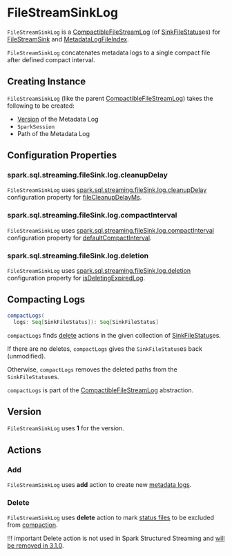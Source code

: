 # FileStreamSinkLog

`FileStreamSinkLog` is a [CompactibleFileStreamLog](CompactibleFileStreamLog.md) (of [SinkFileStatus](SinkFileStatus.md)es) for [FileStreamSink](FileStreamSink.md#fileLog) and [MetadataLogFileIndex](MetadataLogFileIndex.md#metadataLog).

`FileStreamSinkLog` concatenates metadata logs to a single compact file after defined compact interval.

## Creating Instance

`FileStreamSinkLog` (like the parent [CompactibleFileStreamLog](CompactibleFileStreamLog.md)) takes the following to be created:

* <span id="metadataLogVersion"> [Version](#Version) of the Metadata Log
* <span id="sparkSession"> `SparkSession`
* <span id="path"> Path of the Metadata Log

## Configuration Properties

### <span id="fileCleanupDelayMs"><span id="fileSinkLogCleanupDelay"> spark.sql.streaming.fileSink.log.cleanupDelay

`FileStreamSinkLog` uses [spark.sql.streaming.fileSink.log.cleanupDelay](../../configuration-properties.md#spark.sql.streaming.fileSink.log.cleanupDelay) configuration property for [fileCleanupDelayMs](CompactibleFileStreamLog.md#fileCleanupDelayMs).

### <span id="defaultCompactInterval"><span id="fileSinkLogDeletion"> spark.sql.streaming.fileSink.log.compactInterval

`FileStreamSinkLog` uses [spark.sql.streaming.fileSink.log.compactInterval](../../configuration-properties.md#spark.sql.streaming.fileSink.log.compactInterval) configuration property for [defaultCompactInterval](CompactibleFileStreamLog.md#defaultCompactInterval).

### <span id="isDeletingExpiredLog"><span id="fileSinkLogDeletion"> spark.sql.streaming.fileSink.log.deletion

`FileStreamSinkLog` uses [spark.sql.streaming.fileSink.log.deletion](../../configuration-properties.md#spark.sql.streaming.fileSink.log.deletion) configuration property for [isDeletingExpiredLog](CompactibleFileStreamLog.md#isDeletingExpiredLog).

## <span id="compactLogs"> Compacting Logs

```scala
compactLogs(
  logs: Seq[SinkFileStatus]): Seq[SinkFileStatus]
```

`compactLogs` finds [delete](#DELETE_ACTION) actions in the given collection of [SinkFileStatus](SinkFileStatus.md)es.

If there are no deletes, `compactLogs` gives the `SinkFileStatus`es back (unmodified).

Otherwise, `compactLogs` removes the deleted paths from the `SinkFileStatus`es.

`compactLogs` is part of the [CompactibleFileStreamLog](CompactibleFileStreamLog.md#compactLogs) abstraction.

## <span id="VERSION"> Version

`FileStreamSinkLog` uses **1** for the version.

## Actions

### <span id="ADD_ACTION"> Add

`FileStreamSinkLog` uses **add** action to create new [metadata logs](SinkFileStatus.md).

### <span id="DELETE_ACTION"> Delete

`FileStreamSinkLog` uses **delete** action to mark [status files](SinkFileStatus.md) to be excluded from [compaction](#compactLogs).

!!! important
    Delete action is not used in Spark Structured Streaming and [will be removed in 3.1.0](https://issues.apache.org/jira/browse/SPARK-32648).
